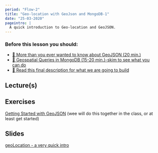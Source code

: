 ```yaml
---
period: "Flow-2"
title: "Geo-location with GeoJson and MongoDB-1"
date: "25-03-2020"
pageintro: |
  A quick introduction to Geo-location and GeoJSON.
---
```


### Before this lesson you should:

<!--BEGIN readings ##-->

- [:book: More than you ever wanted to know about GeoJSON (20 min.)](https://macwright.org/2015/03/23/geojson-second-bite)
- [:book: Geospatial Queries in MongoDB (15-20 min.)-skim to see what you can do](https://docs.mongodb.com/manual/geospatial-queries/)
- [:book: Read this final description for what we are going to build](https://docs.google.com/document/d/1bP7ZL4yatw6wYlobsOH5SmZH2jLPTg2E-UIbAdHAiGU/edit?usp=sharing)
  <!--END readings ##-->

## Lecture(s)

<!--BEGIN lectures ##-->

<!--END lectures ##-->

## Exercises

<!--BEGIN exercises ##-->

[Getting Started with GeoJSON](https://docs.google.com/document/d/18jiCYNfXUBjx4Q7fJeoSxI_A4BnDtCsVGV8Jg35JmeI/edit?usp=sharing) (wee will do this together in the class, or at least get started)

<!--END exercises ##-->

## Slides

<!--BEGIN slides ##-->

[geoLocation - a very quick intro](https://docs.google.com/presentation/d/1glznT9YaizO9Kqv9Hwf5vaP5duO68TZ7lcNH1DbmQXg/edit?usp=sharing)

<!--END slides ##-->

